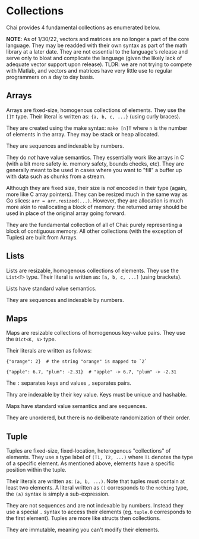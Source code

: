 # Collections

Chai provides 4 fundamental collections as enumerated below.

**NOTE**: As of 1/30/22, vectors and matrices are no longer a part of the core language.  They may be readded with their own syntax as part of the math library at a later date.  They are not essential to the language's release and serve only to bloat and complicate the language (given the likely lack of adequate vector support upon release).  TLDR: we are not trying to compete with Matlab, and vectors and matrices have very little use to regular programmers on a day to day basis.

## Arrays
Arrays are fixed-size, homogenous collections of elements.  They use the `[]T` type.  Their literal is written as: `{a, b, c, ...}` (using curly braces).

They are created using the make syntax: `make [n]T` where `n` is the number of elements in the array.  They may be stack or heap allocated.

They are sequences and indexable by numbers.

They do *not* have value semantics.  They essentially work like arrays in C (with a bit more safety ie. memory safety, bounds checks, etc).  They are generally meant to be used in cases where you want to "fill" a buffer up with data such as chunks from a stream.  

Although they are fixed size, their size is *not* encoded in their type (again, more like C array pointers).  They can be resized much in the same way as Go slices: `arr = arr.resized(...)`.  However, they are allocation is much more akin to reallocating a block of memory: the returned array should be used in place of the original array going forward.

They are the fundamental collection of all of Chai: purely representing a block of contiguous memory.  All other collections (with the exception of Tuples) are built from Arrays.

## Lists
Lists are resizable, homogenous collections of elements.  They use the `List<T>` type.
Their literal is written as: `[a, b, c, ...]` (using brackets). 

Lists have standard value semantics.

They are sequences and indexable by numbers.

## Maps
Maps are resizable collections of homogenous key-value pairs.  They use the `Dict<K, V>` type. 

Their literals are written as follows:
```
{"orange": 2}  # the string "orange" is mapped to `2`

{"apple": 6.7, "plum": -2.31}  # "apple" -> 6.7, "plum" -> -2.31
```

The `:` separates keys and values `,` separates pairs.

Thry are indexable by their key value.  Keys must be unique and hashable.

Maps have standard value semantics and are sequences.

They are unordered, but there is no deliberate randomization of their order.

## Tuple
Tuples are fixed-size, fixed-location, heterogenous "collections" of elements.  They use a type label of `(T1, T2, ...)` where `Ti` denotes the type of a specific element.  As mentioned above, elements have a specific position within the tuple.  

Their literals are written as: `(a, b, ...)`.  Note that tuples must contain at least two elements.  A literal written as `()` corresponds to the `nothing` type, the `(a)` syntax is simply a sub-expression.

They are not sequences and are not indexable by numbers.  Instead they use a special `.` syntax to access their elements (eg. `tuple.0` corresponds to the first element).  Tuples are more like structs then collections.

They are immutable, meaning you can't modify their elements.